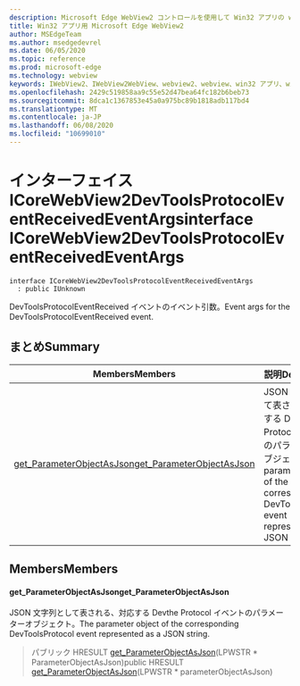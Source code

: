 ```yaml
---
description: Microsoft Edge WebView2 コントロールを使用して Win32 アプリの web コンテンツをホストする
title: Win32 アプリ用 Microsoft Edge WebView2
author: MSEdgeTeam
ms.author: msedgedevrel
ms.date: 06/05/2020
ms.topic: reference
ms.prod: microsoft-edge
ms.technology: webview
keywords: IWebView2、IWebView2WebView、webview2、webview、win32 アプリ、win32、edge、ICoreWebView2、ICoreWebView2Controller、browser control、edge html
ms.openlocfilehash: 2429c519858aa9c55e52d47bea64fc182b6beb73
ms.sourcegitcommit: 8dca1c1367853e45a0a975bc89b1818adb117bd4
ms.translationtype: MT
ms.contentlocale: ja-JP
ms.lasthandoff: 06/08/2020
ms.locfileid: "10699010"
---
```

# <span data-ttu-id="35ad1-104">インターフェイス ICoreWebView2DevToolsProtocolEventReceivedEventArgs</span><span class="sxs-lookup"><span data-stu-id="35ad1-104">interface ICoreWebView2DevToolsProtocolEventReceivedEventArgs</span></span> 

```
interface ICoreWebView2DevToolsProtocolEventReceivedEventArgs
  : public IUnknown
```

<span data-ttu-id="35ad1-105">DevToolsProtocolEventReceived イベントのイベント引数。</span><span class="sxs-lookup"><span data-stu-id="35ad1-105">Event args for the DevToolsProtocolEventReceived event.</span></span>

## <span data-ttu-id="35ad1-106">まとめ</span><span class="sxs-lookup"><span data-stu-id="35ad1-106">Summary</span></span>

 <span data-ttu-id="35ad1-107">Members</span><span class="sxs-lookup"><span data-stu-id="35ad1-107">Members</span></span>                        | <span data-ttu-id="35ad1-108">説明</span><span class="sxs-lookup"><span data-stu-id="35ad1-108">Descriptions</span></span>
--------------------------------|---------------------------------------------
[<span data-ttu-id="35ad1-109">get_ParameterObjectAsJson</span><span class="sxs-lookup"><span data-stu-id="35ad1-109">get_ParameterObjectAsJson</span></span>](#get_parameterobjectasjson) | <span data-ttu-id="35ad1-110">JSON 文字列として表される、対応する Devthe Protocol イベントのパラメーターオブジェクト。</span><span class="sxs-lookup"><span data-stu-id="35ad1-110">The parameter object of the corresponding DevToolsProtocol event represented as a JSON string.</span></span>

## <span data-ttu-id="35ad1-111">Members</span><span class="sxs-lookup"><span data-stu-id="35ad1-111">Members</span></span>

#### <span data-ttu-id="35ad1-112">get_ParameterObjectAsJson</span><span class="sxs-lookup"><span data-stu-id="35ad1-112">get_ParameterObjectAsJson</span></span> 

<span data-ttu-id="35ad1-113">JSON 文字列として表される、対応する Devthe Protocol イベントのパラメーターオブジェクト。</span><span class="sxs-lookup"><span data-stu-id="35ad1-113">The parameter object of the corresponding DevToolsProtocol event represented as a JSON string.</span></span>

> <span data-ttu-id="35ad1-114">パブリック HRESULT [get_ParameterObjectAsJson](#get_parameterobjectasjson)(LPWSTR \* ParameterObjectAsJson)</span><span class="sxs-lookup"><span data-stu-id="35ad1-114">public HRESULT [get_ParameterObjectAsJson](#get_parameterobjectasjson)(LPWSTR \* parameterObjectAsJson)</span></span>

